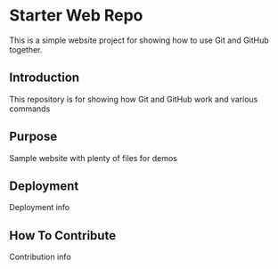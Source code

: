 # Starter Web Repo

This is a simple website project for showing how to use Git and GitHub together.

## Introduction

This repository is for showing how Git and GitHub work and various commands

## Purpose

Sample website with plenty of files for demos

## Deployment

Deployment info

## How To Contribute

Contribution info